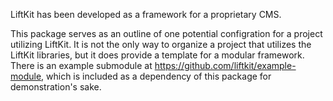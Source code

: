 LiftKit has been developed as a framework for a proprietary CMS.

This package serves as an outline of one potential configration for a project utilizing LiftKit. It is not 
the only way to organize a project that utilizes the LiftKit libraries, but it does provide a 
template for a modular framework. There is an example submodule at https://github.com/liftkit/example-module,
which is included as a dependency of this package for demonstration's sake.
